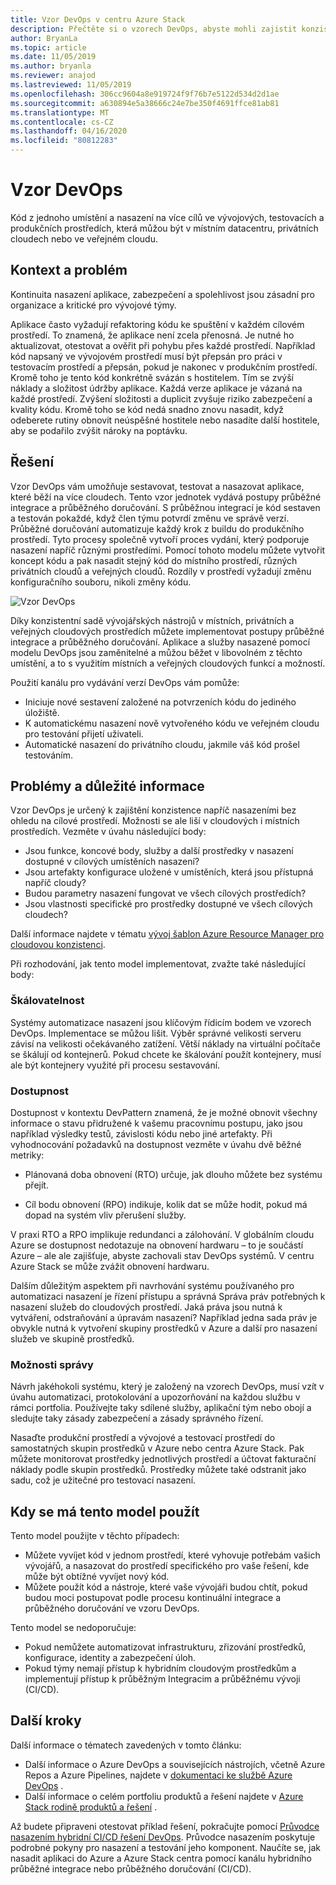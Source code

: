 ```yaml
---
title: Vzor DevOps v centru Azure Stack
description: Přečtěte si o vzorech DevOps, abyste mohli zajistit konzistenci napříč nasazeními v Azure a centra Azure Stack.
author: BryanLa
ms.topic: article
ms.date: 11/05/2019
ms.author: bryanla
ms.reviewer: anajod
ms.lastreviewed: 11/05/2019
ms.openlocfilehash: 306cc9604a8e919724f9f76b7e5122d534d2d1ae
ms.sourcegitcommit: a630894e5a38666c24e7be350f4691ffce81ab81
ms.translationtype: MT
ms.contentlocale: cs-CZ
ms.lasthandoff: 04/16/2020
ms.locfileid: "80812283"
---
```

# <a name="devops-pattern"></a>Vzor DevOps

Kód z jednoho umístění a nasazení na více cílů ve vývojových, testovacích a produkčních prostředích, která můžou být v místním datacentru, privátních cloudech nebo ve veřejném cloudu.

## <a name="context-and-problem"></a>Kontext a problém

Kontinuita nasazení aplikace, zabezpečení a spolehlivost jsou zásadní pro organizace a kritické pro vývojové týmy.

Aplikace často vyžadují refaktoring kódu ke spuštění v každém cílovém prostředí. To znamená, že aplikace není zcela přenosná. Je nutné ho aktualizovat, otestovat a ověřit při pohybu přes každé prostředí. Například kód napsaný ve vývojovém prostředí musí být přepsán pro práci v testovacím prostředí a přepsán, pokud je nakonec v produkčním prostředí. Kromě toho je tento kód konkrétně svázán s hostitelem. Tím se zvýší náklady a složitost údržby aplikace. Každá verze aplikace je vázaná na každé prostředí. Zvýšení složitosti a duplicit zvyšuje riziko zabezpečení a kvality kódu. Kromě toho se kód nedá snadno znovu nasadit, když odeberete rutiny obnovit neúspěšné hostitele nebo nasadíte další hostitele, aby se podařilo zvýšit nároky na poptávku.

## <a name="solution"></a>Řešení

Vzor DevOps vám umožňuje sestavovat, testovat a nasazovat aplikace, které běží na více cloudech. Tento vzor jednotek vydává postupy průběžné integrace a průběžného doručování. S průběžnou integrací je kód sestaven a testován pokaždé, když člen týmu potvrdí změnu ve správě verzí. Průběžné doručování automatizuje každý krok z buildu do produkčního prostředí. Tyto procesy společně vytvoří proces vydání, který podporuje nasazení napříč různými prostředími. Pomocí tohoto modelu můžete vytvořit koncept kódu a pak nasadit stejný kód do místního prostředí, různých privátních cloudů a veřejných cloudů. Rozdíly v prostředí vyžadují změnu konfiguračního souboru, nikoli změny kódu.

![Vzor DevOps](media/pattern-cicd-pipeline/hybrid-ci-cd.png)

Díky konzistentní sadě vývojářských nástrojů v místních, privátních a veřejných cloudových prostředích můžete implementovat postupy průběžné integrace a průběžného doručování. Aplikace a služby nasazené pomocí modelu DevOps jsou zaměnitelné a můžou běžet v libovolném z těchto umístění, a to s využitím místních a veřejných cloudových funkcí a možností.

Použití kanálu pro vydávání verzí DevOps vám pomůže:

- Iniciuje nové sestavení založené na potvrzeních kódu do jediného úložiště.
- K automatickému nasazení nově vytvořeného kódu ve veřejném cloudu pro testování přijetí uživateli.
- Automatické nasazení do privátního cloudu, jakmile váš kód prošel testováním.

## <a name="issues-and-considerations"></a>Problémy a důležité informace

Vzor DevOps je určený k zajištění konzistence napříč nasazeními bez ohledu na cílové prostředí. Možnosti se ale liší v cloudových i místních prostředích. Vezměte v úvahu následující body:

- Jsou funkce, koncové body, služby a další prostředky v nasazení dostupné v cílových umístěních nasazení?
- Jsou artefakty konfigurace uložené v umístěních, která jsou přístupná napříč cloudy?
- Budou parametry nasazení fungovat ve všech cílových prostředích?
- Jsou vlastnosti specifické pro prostředky dostupné ve všech cílových cloudech?

Další informace najdete v tématu [vývoj šablon Azure Resource Manager pro cloudovou konzistenci](https://docs.microsoft.com/azure/azure-resource-manager/templates-cloud-consistency).

Při rozhodování, jak tento model implementovat, zvažte také následující body:

### <a name="scalability"></a>Škálovatelnost

Systémy automatizace nasazení jsou klíčovým řídicím bodem ve vzorech DevOps. Implementace se můžou lišit. Výběr správné velikosti serveru závisí na velikosti očekávaného zatížení. Větší náklady na virtuální počítače se škálují od kontejnerů. Pokud chcete ke škálování použít kontejnery, musí ale být kontejnery využité při procesu sestavování.

### <a name="availability"></a>Dostupnost

Dostupnost v kontextu DevPattern znamená, že je možné obnovit všechny informace o stavu přidružené k vašemu pracovnímu postupu, jako jsou například výsledky testů, závislosti kódu nebo jiné artefakty. Při vyhodnocování požadavků na dostupnost vezměte v úvahu dvě běžné metriky:

- Plánovaná doba obnovení (RTO) určuje, jak dlouho můžete bez systému přejít.

- Cíl bodu obnovení (RPO) indikuje, kolik dat se může hodit, pokud má dopad na systém vliv přerušení služby.

V praxi RTO a RPO implikuje redundanci a zálohování. V globálním cloudu Azure se dostupnost nedotazuje na obnovení hardwaru – to je součástí Azure – ale ale zajišťuje, abyste zachovali stav DevOps systémů. V centru Azure Stack se může zvážit obnovení hardwaru.

Dalším důležitým aspektem při navrhování systému používaného pro automatizaci nasazení je řízení přístupu a správná Správa práv potřebných k nasazení služeb do cloudových prostředí. Jaká práva jsou nutná k vytváření, odstraňování a úpravám nasazení? Například jedna sada práv je obvykle nutná k vytvoření skupiny prostředků v Azure a další pro nasazení služeb ve skupině prostředků.

### <a name="manageability"></a>Možnosti správy

Návrh jakéhokoli systému, který je založený na vzorech DevOps, musí vzít v úvahu automatizaci, protokolování a upozorňování na každou službu v rámci portfolia. Používejte taky sdílené služby, aplikační tým nebo obojí a sledujte taky zásady zabezpečení a zásady správného řízení.

Nasaďte produkční prostředí a vývojové a testovací prostředí do samostatných skupin prostředků v Azure nebo centra Azure Stack. Pak můžete monitorovat prostředky jednotlivých prostředí a účtovat fakturační náklady podle skupin prostředků. Prostředky můžete také odstranit jako sadu, což je užitečné pro testovací nasazení.

## <a name="when-to-use-this-pattern"></a>Kdy se má tento model použít

Tento model použijte v těchto případech:

- Můžete vyvíjet kód v jednom prostředí, které vyhovuje potřebám vašich vývojářů, a nasazovat do prostředí specifického pro vaše řešení, kde může být obtížné vyvíjet nový kód.
- Můžete použít kód a nástroje, které vaše vývojáři budou chtít, pokud budou moci postupovat podle procesu kontinuální integrace a průběžného doručování ve vzoru DevOps.

Tento model se nedoporučuje:

- Pokud nemůžete automatizovat infrastrukturu, zřizování prostředků, konfigurace, identity a zabezpečení úloh.
- Pokud týmy nemají přístup k hybridním cloudovým prostředkům a implementují přístup k průběžným Integracim a průběžnému vývoji (CI/CD).

## <a name="next-steps"></a>Další kroky

Další informace o tématech zavedených v tomto článku:

- Další informace o Azure DevOps a souvisejících nástrojích, včetně Azure Repos a Azure Pipelines, najdete v [dokumentaci ke službě Azure DevOps](/azure/devops) .
- Další informace o celém portfoliu produktů a řešení najdete v [Azure Stack rodině produktů a řešení](/azure-stack) .

Až budete připraveni otestovat příklad řešení, pokračujte pomocí [Průvodce nasazením hybridní CI/CD řešení DevOps](https://aka.ms/hybriddevopsdeploy). Průvodce nasazením poskytuje podrobné pokyny pro nasazení a testování jeho komponent. Naučíte se, jak nasadit aplikaci do Azure a Azure Stack centra pomocí kanálu hybridního průběžné integrace nebo průběžného doručování (CI/CD).
